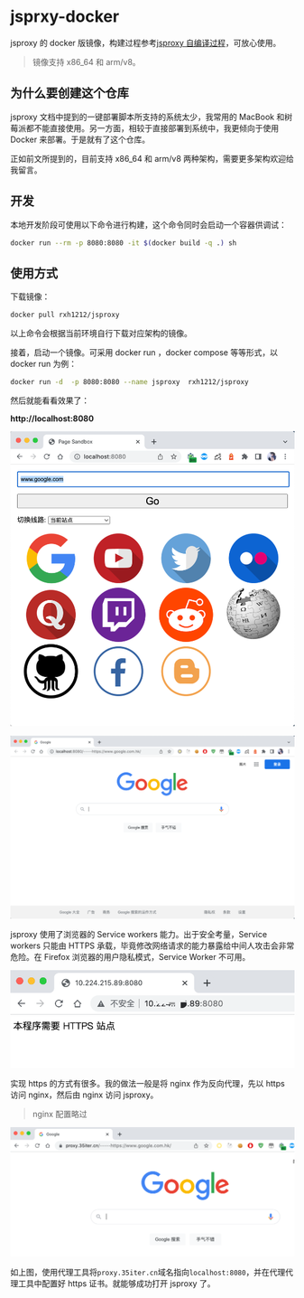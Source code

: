 # jsprxy-docker

jsproxy 的 docker 版镜像，构建过程参考[jsproxy 自编译过程](https://github.com/EtherDream/jsproxy/blob/master/docs/setup.md)，可放心使用。

> 镜像支持 x86_64 和 arm/v8。

## 为什么要创建这个仓库

jsproxy 文档中提到的一键部署脚本所支持的系统太少，我常用的 MacBook 和树莓派都不能直接使用。另一方面，相较于直接部署到系统中，我更倾向于使用 Docker 来部署。于是就有了这个仓库。

正如前文所提到的，目前支持 x86_64 和 arm/v8 两种架构，需要更多架构欢迎给我留言。

## 开发

本地开发阶段可使用以下命令进行构建，这个命令同时会启动一个容器供调试：

``` sh
docker run --rm -p 8080:8080 -it $(docker build -q .) sh
```

## 使用方式

下载镜像：

``` sh
docker pull rxh1212/jsproxy
```

以上命令会根据当前环境自行下载对应架构的镜像。

接着，启动一个镜像。可采用 docker run ，docker compose 等等形式，以 docker run 为例：

``` sh
docker run -d  -p 8080:8080 --name jsproxy  rxh1212/jsproxy
```

然后就能看看效果了：

**http://localhost:8080**

![](./localhost.png)

![](./localhost-google.png)

jsproxy 使用了浏览器的 Service workers 能力。出于安全考量，Service workers 只能由 HTTPS 承载，毕竟修改网络请求的能力暴露给中间人攻击会非常危险。在 Firefox 浏览器的用户隐私模式，Service Worker 不可用。

![](./ip-deny.png)

实现 https 的方式有很多。我的做法一般是将 nginx 作为反向代理，先以 https 访问 nginx，然后由 nginx 访问 jsproxy。

> nginx 配置略过

![](./35iter-proxy.png)

如上图，使用代理工具将`proxy.35iter.cn`域名指向`localhost:8080`，并在代理代理工具中配置好 https 证书。就能够成功打开 jsproxy 了。

